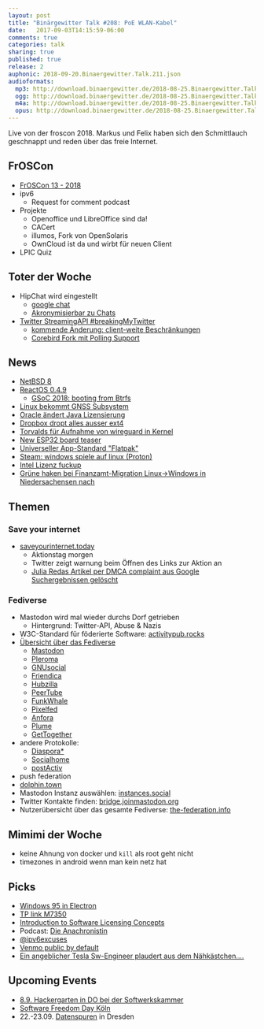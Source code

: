 ```yaml
---
layout: post
title: "Binärgewitter Talk #208: PoE WLAN-Kabel"
date:   2017-09-03T14:15:59-06:00
comments: true
categories: talk
sharing: true
published: true
release: 2
auphonic: 2018-09-20.Binaergewitter.Talk.211.json
audioformats:
  mp3: http://download.binaergewitter.de/2018-08-25.Binaergewitter.Talk.208.mp3
  ogg: http://download.binaergewitter.de/2018-08-25.Binaergewitter.Talk.208.ogg
  m4a: http://download.binaergewitter.de/2018-08-25.Binaergewitter.Talk.208.m4a
  opus: http://download.binaergewitter.de/2018-08-25.Binaergewitter.Talk.208.opus
---
```

Live von der froscon 2018. Markus und Felix haben sich den Schmittlauch geschnappt und reden über das freie Internet.

## FrOSCon

- [FrOSCon 13 - 2018]( https://www.froscon.de/ )
- ipv6
  * Request for comment podcast
- Projekte
   * Openoffice und LibreOffice sind da!
   * CACert
   * illumos, Fork von OpenSolaris
   * OwnCloud ist da und wirbt für neuen Client   
- LPIC Quiz

## Toter der Woche

- HipChat wird eingestellt
  * [google chat]( https://gsuite.google.com/intl/de/products/chat/ )
  * [Akronymisierbar zu Chats](http://akronymisier.bar/022 )
- [Twitter StreamingAPI #breakingMyTwitter](http://apps-of-a-feather.com/ )
  - [kommende Änderung: client-weite 
Beschränkungen](https://blog.twitter.com/developer/en_us/topics/tools/2018/new-developer-requirements-to-protect-our-platform.html )
  - [Corebird Fork mit Polling Support](https://github.com/IBBoard/corebird/tree/non-streaming )

## News

- [NetBSD 8]( https://www.netbsd.org/releases/formal-8/NetBSD-8.0.html )
- [ReactOS 0.4.9]( https://www.heise.de/newsticker/meldung/ReactOS-0-4-9-Der-offene-Windows-Nachbau-wird-stabiler-4118297.html )
  * [GSoC 2018: booting from Btrfs](https://reactos.org/blogs/gsoc-2018-booting-btrfs-works )
- [Linux bekommt GNSS Subsystem](https://www.pro-linux.de/news/1/26221/linux-erh%C3%A4lt-gnss-subsystem.html )
- [Oracle ändert Java Lizensierung]( https://dev.karakun.com/java/2018/06/25/java-releases.html )
- [Dropbox dropt alles ausser ext4]( https://www.heise.de/newsticker/meldung/Dropbox-unterstuetzt-unter-Linux-nur-noch-das-Ext4-Dateisystem-4137191.html )
- [Torvalds für Aufnahme von wireguard in Kernel]( https://www.pro-linux.de/news/1/26167/torvalds-f%C3%83%C2%BCr-baldige-aufnahme-von-wireguard-in-den-kernel.html 
)
- [New ESP32 board teaser]( 
https://olimex.wordpress.com/2018/07/25/new-esp32-board-teaser-power-over-ethernet-esp32-poe-is-perfect-for-sensors-using-existing-ethernet-wiring/ )
- [Universeller App-Standard "Flatpak" ]( https://www.heise.de/newsticker/meldung/Universeller-Linux-App-Standard-Flatpak-erreicht-Version-1-0-4142185.html )
- [Steam: windows spiele auf linux (Proton)]( https://www.heise.de/newsticker/meldung/Steam-Windows-Spiele-laufen-jetzt-auch-unter-Linux-4143339.html )
- [Intel Lizenz fuckup]( https://www.heise.de/newsticker/meldung/Aerger-ueber-Intels-Lizenzbedingungen-fuer-Sicherheits-Updates-4144515.html )
- [Grüne haken bei Finanzamt-Migration Linux->Windows in Niedersachensen nach]( 
https://www.heise.de/newsticker/meldung/Linux-Aus-Niedersaechsische-Gruene-haken-nach-4133982.html )

## Themen
### Save your internet
- [saveyourinternet.today]( https://saveyourinternet.today/ )
  * Aktionstag morgen
  * Twitter zeigt warnung beim Öffnen des Links zur Aktion an
  * [Julia Redas Artikel per DMCA complaint aus Google Suchergebnissen gelöscht](https://juliareda.eu/2018/08/censorship-machines-gonna-censor/ )

### Fediverse
- Mastodon wird mal wieder durchs Dorf getrieben
  - Hintergrund: Twitter-API, Abuse & Nazis
- W3C-Standard für föderierte Software: [activitypub.rocks](http://activitypub.rocks/)
- [Übersicht über das Fediverse](https://fediverse.party/ )
  - [Mastodon](https://joinmastodon.org )
  - [Pleroma](https://pleroma.social/ )
  - [GNUsocial](https://gnu.io/social/ )
  - [Friendica](https://friendi.ca/ )
  - [Hubzilla](https://project.hubzilla.org/page/hubzilla/hubzilla-project )
  - [PeerTube](http://joinpeertube.org/ )
  - [FunkWhale](http://funkwhale.audio/ )
  - [Pixelfed](https://pixelfed.org/ )
  - [Anfora](https://github.com/anforaProject/anfora )
  - [Plume](https://github.com/Plume-org/Plume )
  - [GetTogether](https://gettogether.community/ )
- andere Protokolle:
  - [Diaspora*](https://diasporafoundation.org/ )
  - [Socialhome](https://github.com/jaywink/socialhome )
  - [postActiv](https://www.postactiv.com/ )
- push federation
- [dolphin.town]( https://dolphin.town )
- Mastodon Instanz auswählen: [instances.social]( https://instances.social )
- Twitter Kontakte finden: [bridge.joinmastodon.org](https://bridge.joinmastodon.org)
- Nutzerübersicht über das gesamte Fediverse: [the-federation.info](https://the-federation.info/)

## Mimimi der Woche

- keine Ahnung von docker und `kill` als root geht nicht
- timezones in android wenn man kein netz hat

## Picks

- [Windows 95 in Electron](https://github.com/felixrieseberg/windows95 )
- [TP link M7350](https://www.amazon.de/TP-LINK-M7350-Mobiler-Hotspot-integriertes/dp/B00PFXFWTQ )
- [Introduction to Software Licensing Concepts](http://faif.us/cast/2016/sep/02/0x5C/ )
- Podcast: [Die Anachronistin](https://www.die-anachronistin.de/ )
- [@ipv6excuses](https://twitter.com/ipv6excuses )
- [Venmo public by default]( https://publicbydefault.fyi/ )
- [Ein angeblicher Tesla Sw-Engineer plaudert aus dem Nähkästchen....](https://twitter.com/atomicthumbs/status/1032939617404645376 )

## Upcoming Events

- [8.9. Hackergarten in DO bei der Softwerkskammer]( https://www.meetup.com/de-DE/Softwerkskammer-Ruhrgebiet/events/248952817/)
- [Software Freedom Day Köln]( http://sfd.koelnerlinuxtreffen.de/2018/home/ )
- 22.-23.09. [Datenspuren](https://datenspuren.de/ ) in Dresden
